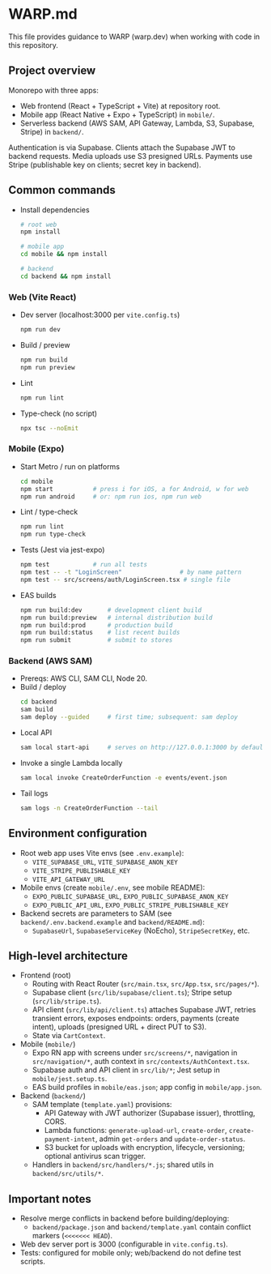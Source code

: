 # WARP.md

This file provides guidance to WARP (warp.dev) when working with code in this repository.

## Project overview

Monorepo with three apps:
- Web frontend (React + TypeScript + Vite) at repository root.
- Mobile app (React Native + Expo + TypeScript) in `mobile/`.
- Serverless backend (AWS SAM, API Gateway, Lambda, S3, Supabase, Stripe) in `backend/`.

Authentication is via Supabase. Clients attach the Supabase JWT to backend requests. Media uploads use S3 presigned URLs. Payments use Stripe (publishable key on clients; secret key in backend).

## Common commands

- Install dependencies
  ```bash path=null start=null
  # root web
  npm install

  # mobile app
  cd mobile && npm install

  # backend
  cd backend && npm install
  ```

### Web (Vite React)
- Dev server (localhost:3000 per `vite.config.ts`)
  ```bash path=null start=null
  npm run dev
  ```
- Build / preview
  ```bash path=null start=null
  npm run build
  npm run preview
  ```
- Lint
  ```bash path=null start=null
  npm run lint
  ```
- Type-check (no script)
  ```bash path=null start=null
  npx tsc --noEmit
  ```

### Mobile (Expo)
- Start Metro / run on platforms
  ```bash path=null start=null
  cd mobile
  npm start           # press i for iOS, a for Android, w for web
  npm run android     # or: npm run ios, npm run web
  ```
- Lint / type-check
  ```bash path=null start=null
  npm run lint
  npm run type-check
  ```
- Tests (Jest via jest-expo)
  ```bash path=null start=null
  npm test            # run all tests
  npm test -- -t "LoginScreen"                # by name pattern
  npm test -- src/screens/auth/LoginScreen.tsx # single file
  ```
- EAS builds
  ```bash path=null start=null
  npm run build:dev       # development client build
  npm run build:preview   # internal distribution build
  npm run build:prod      # production build
  npm run build:status    # list recent builds
  npm run submit          # submit to stores
  ```

### Backend (AWS SAM)
- Prereqs: AWS CLI, SAM CLI, Node 20.
- Build / deploy
  ```bash path=null start=null
  cd backend
  sam build
  sam deploy --guided     # first time; subsequent: sam deploy
  ```
- Local API
  ```bash path=null start=null
  sam local start-api     # serves on http://127.0.0.1:3000 by default
  ```
- Invoke a single Lambda locally
  ```bash path=null start=null
  sam local invoke CreateOrderFunction -e events/event.json
  ```
- Tail logs
  ```bash path=null start=null
  sam logs -n CreateOrderFunction --tail
  ```

## Environment configuration
- Root web app uses Vite envs (see `.env.example`):
  - `VITE_SUPABASE_URL`, `VITE_SUPABASE_ANON_KEY`
  - `VITE_STRIPE_PUBLISHABLE_KEY`
  - `VITE_API_GATEWAY_URL`
- Mobile envs (create `mobile/.env`, see mobile README):
  - `EXPO_PUBLIC_SUPABASE_URL`, `EXPO_PUBLIC_SUPABASE_ANON_KEY`
  - `EXPO_PUBLIC_API_URL`, `EXPO_PUBLIC_STRIPE_PUBLISHABLE_KEY`
- Backend secrets are parameters to SAM (see `backend/.env.backend.example` and `backend/README.md`):
  - `SupabaseUrl`, `SupabaseServiceKey` (NoEcho), `StripeSecretKey`, etc.

## High-level architecture
- Frontend (root)
  - Routing with React Router (`src/main.tsx`, `src/App.tsx`, `src/pages/*`).
  - Supabase client (`src/lib/supabase/client.ts`); Stripe setup (`src/lib/stripe.ts`).
  - API client (`src/lib/api/client.ts`) attaches Supabase JWT, retries transient errors, exposes endpoints: orders, payments (create intent), uploads (presigned URL + direct PUT to S3).
  - State via `CartContext`.
- Mobile (`mobile/`)
  - Expo RN app with screens under `src/screens/*`, navigation in `src/navigation/*`, auth context in `src/contexts/AuthContext.tsx`.
  - Supabase auth and API client in `src/lib/*`; Jest setup in `mobile/jest.setup.ts`.
  - EAS build profiles in `mobile/eas.json`; app config in `mobile/app.json`.
- Backend (`backend/`)
  - SAM template (`template.yaml`) provisions:
    - API Gateway with JWT authorizer (Supabase issuer), throttling, CORS.
    - Lambda functions: `generate-upload-url`, `create-order`, `create-payment-intent`, admin `get-orders` and `update-order-status`.
    - S3 bucket for uploads with encryption, lifecycle, versioning; optional antivirus scan trigger.
  - Handlers in `backend/src/handlers/*.js`; shared utils in `backend/src/utils/*`.

## Important notes
- Resolve merge conflicts in backend before building/deploying:
  - `backend/package.json` and `backend/template.yaml` contain conflict markers (`<<<<<<< HEAD`).
- Web dev server port is 3000 (configurable in `vite.config.ts`).
- Tests: configured for mobile only; web/backend do not define test scripts.
